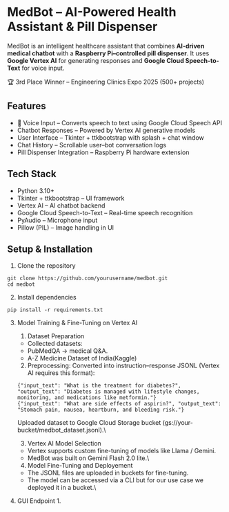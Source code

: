 # MedBot – AI-Powered Health Assistant & Pill Dispenser
MedBot is an intelligent healthcare assistant that combines **AI-driven medical chatbot** with a **Raspberry Pi–controlled pill dispenser**.
It uses **Google Vertex AI** for generating responses and **Google Cloud Speech-to-Text** for voice input.

🏆 3rd Place Winner – Engineering Clinics Expo 2025 (500+ projects)


## Features

- 🎤 Voice Input – Converts speech to text using Google Cloud Speech API
- Chatbot Responses – Powered by Vertex AI generative models
- User Interface – Tkinter + ttkbootstrap with splash + chat window
- Chat History – Scrollable user–bot conversation logs
- Pill Dispenser Integration – Raspberry Pi hardware extension 


## Tech Stack

- Python 3.10+
- Tkinter + ttkbootstrap – UI framework
- Vertex AI – AI chatbot backend
- Google Cloud Speech-to-Text – Real-time speech recognition
- PyAudio – Microphone input
- Pillow (PIL) – Image handling in UI


## Setup & Installation

1. Clone the repository
```
git clone https://github.com/yourusername/medbot.git
cd medbot
```

2. Install dependencies
```
pip install -r requirements.txt
```

3. Model Training & Fine-Tuning on Vertex AI
   1. Dataset Preparation
     - Collected datasets:
     - PubMedQA → medical Q&A.
     - A-Z Medicine Dataset of India(Kaggle)  
   2. Preprocessing: 
     Converted into instruction–response JSONL (Vertex AI requires this format):
     ```
     {"input_text": "What is the treatment for diabetes?", "output_text": "Diabetes is managed with lifestyle changes, monitoring, and medications like metformin."}
     {"input_text": "What are side effects of aspirin?", "output_text": "Stomach pain, nausea, heartburn, and bleeding risk."}
     ```
     
     Uploaded dataset to Google Cloud Storage bucket (gs://your-bucket/medbot_dataset.jsonl).\

   3. Vertex AI Model Selection
     - Vertex supports custom fine-tuning of models like Llama / Gemini.
     - MedBot was built on Gemini Flash 2.0 lite.\

   4. Model Fine-Tuning and Deployement
     - The JSONL files are uploaded in buckets for fine-tuning.
     - The model can be accessed via a CLI but for our use case we deployed it in a bucket.\

4. GUI Endpoint
   1. 
